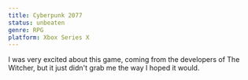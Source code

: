 ```yaml
---
title: Cyberpunk 2077
status: unbeaten
genre: RPG
platform: Xbox Series X
---
```


I was very excited about this game, coming from the developers of The Witcher, but it just didn't grab me the way I hoped it would.

